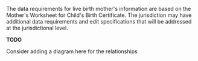  The data requirements for live birth mother's information are based on the Mother's Worksheet for Child's Birth Certificate. The jurisdiction may have additional data requirements and edit specifications that will be addressed at the jurisdictional level. 

**TODO**

Consider adding a diagram here for the relationships